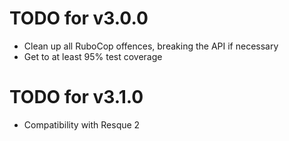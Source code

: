 TODO for v3.0.0
===============

- Clean up all RuboCop offences, breaking the API if necessary
- Get to at least 95% test coverage

TODO for v3.1.0
===============

- Compatibility with Resque 2
